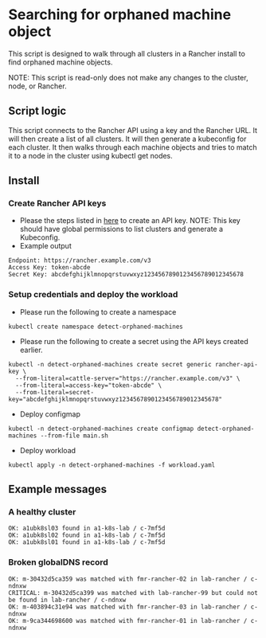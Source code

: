 # Searching for orphaned machine object
This script is designed to walk through all clusters in a Rancher install to find orphaned machine objects.

NOTE: This script is read-only does not make any changes to the cluster, node, or Rancher.

## Script logic
This script connects to the Rancher API using a key and the Rancher URL. It will then create a list of all clusters. It will then generate a kubeconfig for each cluster. It then walks through each machine objects and tries to match it to a node in the cluster using kubectl get nodes.

## Install

### Create Rancher API keys
- Please the steps listed in [here](https://rancher.com/docs/rancher/v2.x/en/user-settings/api-keys/#creating-an-api-key) to create an API key.
  NOTE: This key should have global permissions to list clusters and generate a Kubeconfig.
- Example output
```
Endpoint: https://rancher.example.com/v3
Access Key: token-abcde
Secret Key: abcdefghijklmnopqrstuvwxyz1234567890123456789012345678
```

### Setup credentials and deploy the workload
- Please run the following to create a namespace
```
kubectl create namespace detect-orphaned-machines
```

- Please run the following to create a secret using the API keys created earlier.
```
kubectl -n detect-orphaned-machines create secret generic rancher-api-key \
  --from-literal=cattle-server="https://rancher.example.com/v3" \
  --from-literal=access-key="token-abcde" \
  --from-literal=secret-key="abcdefghijklmnopqrstuvwxyz1234567890123456789012345678"
```

- Deploy configmap
```
kubectl -n detect-orphaned-machines create configmap detect-orphaned-machines --from-file main.sh
```

- Deploy workload
```
kubectl apply -n detect-orphaned-machines -f workload.yaml
```

## Example messages

### A healthy cluster
```
OK: a1ubk8sl03 found in a1-k8s-lab / c-7mf5d
OK: a1ubk8sl02 found in a1-k8s-lab / c-7mf5d
OK: a1ubk8sl01 found in a1-k8s-lab / c-7mf5d
```

### Broken globalDNS record
```
OK: m-30432d5ca359 was matched with fmr-rancher-02 in lab-rancher / c-ndnxw
CRITICAL: m-30432d5ca399 was matched with lab-rancher-99 but could not be found in lab-rancher / c-ndnxw
OK: m-403894c31e94 was matched with fmr-rancher-03 in lab-rancher / c-ndnxw
OK: m-9ca344698600 was matched with fmr-rancher-01 in lab-rancher / c-ndnxw
```
